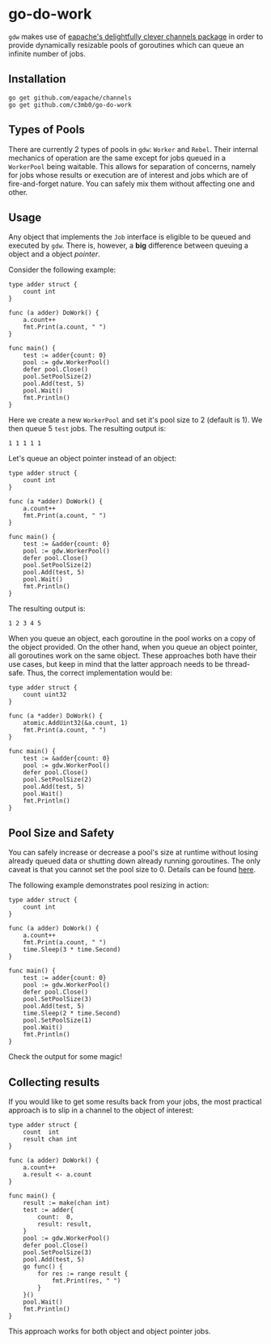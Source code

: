 # go-do-work

`gdw` makes use of [eapache's delightfully clever channels package](https://github.com/eapache/channels) in order to provide dynamically resizable pools of goroutines which can queue an infinite number of jobs.

## Installation

`go get github.com/eapache/channels`  
`go get github.com/c3mb0/go-do-work`

## Types of Pools

There are currently 2 types of pools in `gdw`: `Worker` and `Rebel`. Their internal mechanics of operation are the same except for jobs queued in a `WorkerPool` being waitable. This allows for separation of concerns, namely for jobs whose results or execution are of interest and jobs which are of fire-and-forget nature. You can safely mix them without affecting one and other.

## Usage

Any object that implements the `Job` interface is eligible to be queued and executed by `gdw`. There is, however, a __big__ difference between queuing a object and a object *pointer*.

Consider the following example:
```
type adder struct {
	count int
}

func (a adder) DoWork() {
	a.count++
	fmt.Print(a.count, " ")
}

func main() {
	test := adder{count: 0}
	pool := gdw.WorkerPool()
	defer pool.Close()
	pool.SetPoolSize(2)
	pool.Add(test, 5)
	pool.Wait()
	fmt.Println()
}
```
Here we create a new `WorkerPool` and set it's pool size to 2 (default is 1). We then queue 5 `test` jobs. The resulting output is:
```
1 1 1 1 1
```
Let's queue an object pointer instead of an object:
```
type adder struct {
	count int
}

func (a *adder) DoWork() {
	a.count++
	fmt.Print(a.count, " ")
}

func main() {
	test := &adder{count: 0}
	pool := gdw.WorkerPool()
	defer pool.Close()
	pool.SetPoolSize(2)
	pool.Add(test, 5)
	pool.Wait()
	fmt.Println()
}
```
The resulting output is:
```
1 2 3 4 5
```
When you queue an object, each goroutine in the pool works on a copy of the object provided. On the other hand, when you queue an object pointer, all goroutines work on the same object. These approaches both have their use cases, but keep in mind that the latter approach needs to be thread-safe. Thus, the correct implementation would be:
```
type adder struct {
	count uint32
}

func (a *adder) DoWork() {
	atomic.AddUint32(&a.count, 1)
	fmt.Print(a.count, " ")
}

func main() {
	test := &adder{count: 0}
	pool := gdw.WorkerPool()
	defer pool.Close()
	pool.SetPoolSize(2)
	pool.Add(test, 5)
	pool.Wait()
	fmt.Println()
}
```

## Pool Size and Safety

You can safely increase or decrease a pool's size at runtime without losing already queued data or shutting down already running goroutines. The only caveat is that you cannot set the pool size to 0. Details can be found [here](https://github.com/eapache/channels/issues/1).

The following example demonstrates pool resizing in action:
```
type adder struct {
	count int
}

func (a adder) DoWork() {
	a.count++
	fmt.Print(a.count, " ")
	time.Sleep(3 * time.Second)
}

func main() {
	test := adder{count: 0}
	pool := gdw.WorkerPool()
	defer pool.Close()
	pool.SetPoolSize(3)
	pool.Add(test, 5)
	time.Sleep(2 * time.Second)
	pool.SetPoolSize(1)
	pool.Wait()
	fmt.Println()
}
```
Check the output for some magic!

## Collecting results

If you would like to get some results back from your jobs, the most practical approach is to slip in a channel to the object of interest:
```
type adder struct {
	count  int
	result chan int
}

func (a adder) DoWork() {
	a.count++
	a.result <- a.count
}

func main() {
	result := make(chan int)
	test := adder{
		count:  0,
		result: result,
	}
	pool := gdw.WorkerPool()
	defer pool.Close()
	pool.SetPoolSize(3)
	pool.Add(test, 5)
	go func() {
		for res := range result {
			fmt.Print(res, " ")
		}
	}()
	pool.Wait()
	fmt.Println()
}
```
This approach works for both object and object pointer jobs.

